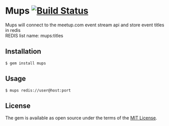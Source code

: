 # Mups [![Build Status](https://travis-ci.org/bronzdoc/mups.svg?branch=master)](https://travis-ci.org/bronzdoc/mups)

Mups will connect to the meetup.com event stream api and store event titles in redis<br />
REDIS list name: mups:titles

## Installation

    $ gem install mups

## Usage
    $ mups redis://user@host:port

## License

The gem is available as open source under the terms of the [MIT License](http://opensource.org/licenses/MIT).

